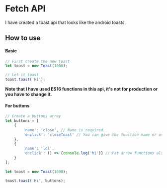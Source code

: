 # Fetch API
I have created a toast api that looks like the android toasts.

## How to use
#### Basic
```javascript
// First create the new toast
let toast = new Toast(1000);

// Let it toast
toast.toast('Hi');
```
**Note that I have used ES16 functions in this api, it's not for production or you have to change it.**

#### For buttons
```javascript
// Create a buttons array
let buttons = [
	{
		'name': 'close', // Name is required.
		'onclick': 'closeToast' // You can give the function name or use 'closeToast' to give the command to close the toast.
	},
	{
		'name': 'lol',
		'onclick': () => {console.log('hi')} // Fat arrow functions also work.
	}
];
      
let toast = new Toast(1000);

toast.toast('Hi', buttons);
```
